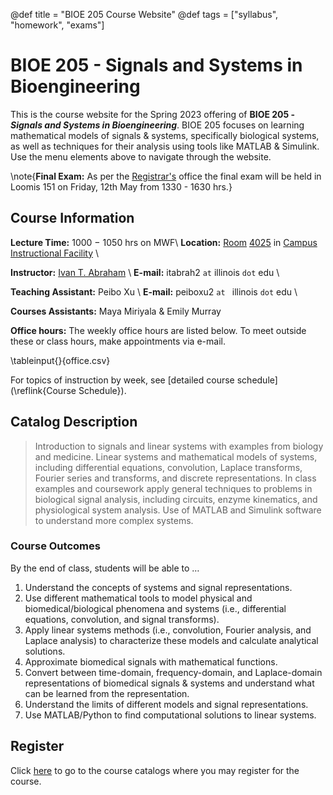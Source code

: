 @def title = "BIOE 205 Course Website"
@def tags = ["syllabus", "homework", "exams"]

# BIOE 205 - Signals and Systems in Bioengineering

This is the course website for the Spring 2023 offering of **BIOE 205 -
_Signals and Systems in Bioengineering_**. BIOE 205 focuses on learning
mathematical models of signals & systems, specifically biological systems, 
as well as techniques for their analysis using tools like MATLAB & Simulink.
Use the menu elements above to navigate through the website. 

\note{**Final Exam:** As per the
[Registrar's](https://courses.illinois.edu/schedule/2023/spring/BIOE/205)
office the final exam will be held in Loomis 151 on Friday, 12th May from 1330 - 1630 hrs.}

## Course Information 

**Lecture Time:** 1000 $-$ 1050 hrs on MWF\\
**Location:** [Room](https://cif.illinois.edu/cif-4025-images/) [4025](https://cif.illinois.edu/building-layout/) in [Campus Instructional Facility](https://cif.illinois.edu) \\

**Instructor:** [Ivan T. Abraham](https://itabrah2.web.engr.illinois.edu/) \\
**E-mail:** itabrah2 `at` illinois `dot` edu \\

**Teaching Assistant:** Peibo Xu \\
**E-mail:** peiboxu2 `at ` illinois `dot` edu \\

**Courses Assistants:** Maya Miriyala & Emily Murray

**Office hours:** The weekly office hours are listed below. To meet outside
these or class hours, make appointments via e-mail. 

\tableinput{}{office.csv}

For topics of instruction by week, see [detailed course schedule](\reflink{Course Schedule}).
## Catalog Description

> Introduction to signals and linear systems with examples from biology and
> medicine. Linear systems and mathematical models of systems, including
> differential equations, convolution, Laplace transforms, Fourier series and
> transforms, and discrete representations. In class examples and coursework apply
> general techniques to problems in biological signal analysis, including
> circuits, enzyme kinematics, and physiological system analysis. Use of MATLAB
> and Simulink software to understand more complex systems.

### Course Outcomes

By the end of class, students will be able to …

1. Understand the concepts of systems and signal representations.
1. Use different mathematical tools to model physical and biomedical/biological
   phenomena and systems (i.e., differential equations, convolution, and signal
   transforms).
1. Apply linear systems methods (i.e., convolution, Fourier analysis, and
   Laplace analysis) to characterize these models and calculate analytical
   solutions.
1. Approximate biomedical signals with mathematical functions.
1. Convert between time-domain, frequency-domain, and Laplace-domain
   representations of biomedical signals & systems and understand what can be
   learned from the representation.
1. Understand the limits of different models and signal representations.
1. Use MATLAB/Python to find computational solutions to linear systems.

## Register
Click [here](https://courses.illinois.edu/schedule/2023/spring/BIOE/205) to go
to the course catalogs where you may register for the course. 


